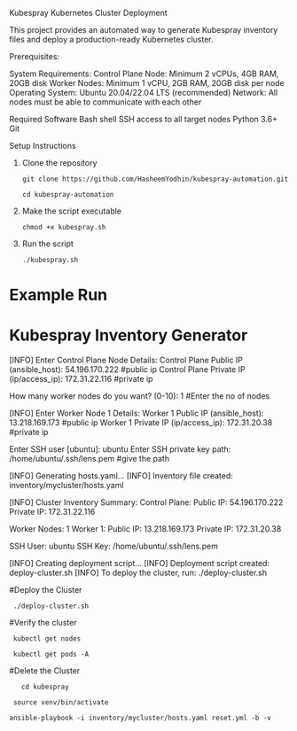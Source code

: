 Kubespray Kubernetes Cluster Deployment

This project provides an automated way to generate Kubespray inventory files and deploy a production-ready Kubernetes cluster.

Prerequisites:

System Requirements:
Control Plane Node: Minimum 2 vCPUs, 4GB RAM, 20GB disk
Worker Nodes: Minimum 1 vCPU, 2GB RAM, 20GB disk per node
Operating System: Ubuntu 20.04/22.04 LTS (recommended)
Network: All nodes must be able to communicate with each other

Required Software
Bash shell
SSH access to all target nodes
Python 3.6+
Git

Setup Instructions
1. Clone the repository
   
       git clone https://github.com/HasheemYodhin/kubespray-automation.git

       cd kubespray-automation

3. Make the script executable
   
       chmod +x kubespray.sh

5. Run the script
   
       ./kubespray.sh
   

Example Run
==================================================
Kubespray Inventory Generator
==================================================

[INFO] Enter Control Plane Node Details:
Control Plane Public IP (ansible_host):   54.196.170.222   #public ip
Control Plane Private IP (ip/access_ip): 172.31.22.116   #private ip

How many worker nodes do you want? (0-10): 1  #Enter the no of nodes

[INFO] Enter Worker Node 1 Details:
Worker 1 Public IP (ansible_host): 13.218.169.173  #public ip
Worker 1 Private IP (ip/access_ip): 172.31.20.38   #private ip

Enter SSH user [ubuntu]: ubuntu
Enter SSH private key path: /home/ubuntu/.ssh/lens.pem    #give the path

[INFO] Generating hosts.yaml...
[INFO] Inventory file created: inventory/mycluster/hosts.yaml

[INFO] Cluster Inventory Summary:
Control Plane:
  Public IP: 54.196.170.222
  Private IP: 172.31.22.116

Worker Nodes: 1
Worker 1:
  Public IP: 13.218.169.173
  Private IP: 172.31.20.38

SSH User: ubuntu 
SSH Key: /home/ubuntu/.ssh/lens.pem 

[INFO] Creating deployment script...
[INFO] Deployment script created: deploy-cluster.sh
[INFO] To deploy the cluster, run: ./deploy-cluster.sh

#Deploy the Cluster

     ./deploy-cluster.sh

#Verify the cluster

     kubectl get nodes

     kubectl get pods -A

#Delete the Cluster

       cd kubespray
          
     source venv/bin/activate

    ansible-playbook -i inventory/mycluster/hosts.yaml reset.yml -b -v
